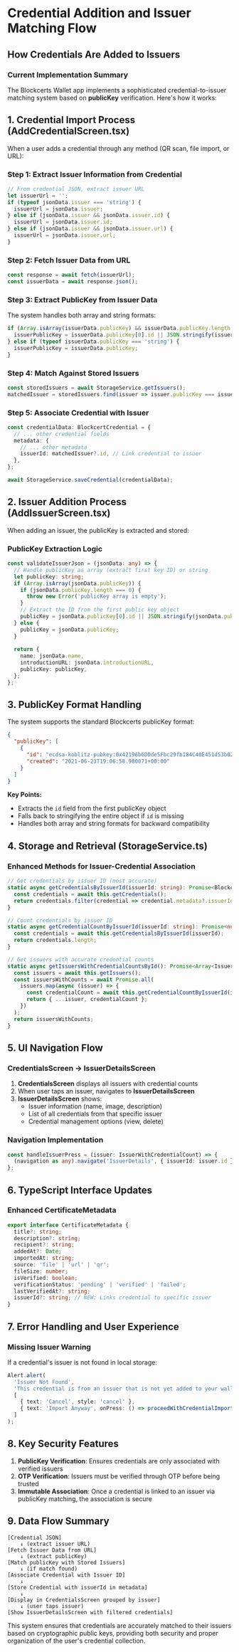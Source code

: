 # Credential Addition and Issuer Matching Flow

## How Credentials Are Added to Issuers

### Current Implementation Summary

The Blockcerts Wallet app implements a sophisticated credential-to-issuer matching system based on **publicKey** verification. Here's how it works:

## 1. Credential Import Process (AddCredentialScreen.tsx)

When a user adds a credential through any method (QR scan, file import, or URL):

### Step 1: Extract Issuer Information from Credential
```typescript
// From credential JSON, extract issuer URL
let issuerUrl = '';
if (typeof jsonData.issuer === 'string') {
  issuerUrl = jsonData.issuer;
} else if (jsonData.issuer && jsonData.issuer.id) {
  issuerUrl = jsonData.issuer.id;
} else if (jsonData.issuer && jsonData.issuer.url) {
  issuerUrl = jsonData.issuer.url;
}
```

### Step 2: Fetch Issuer Data from URL
```typescript
const response = await fetch(issuerUrl);
const issuerData = await response.json();
```

### Step 3: Extract PublicKey from Issuer Data
The system handles both array and string formats:
```typescript
if (Array.isArray(issuerData.publicKey) && issuerData.publicKey.length > 0) {
  issuerPublicKey = issuerData.publicKey[0].id || JSON.stringify(issuerData.publicKey[0]);
} else if (typeof issuerData.publicKey === 'string') {
  issuerPublicKey = issuerData.publicKey;
}
```

### Step 4: Match Against Stored Issuers
```typescript
const storedIssuers = await StorageService.getIssuers();
matchedIssuer = storedIssuers.find(issuer => issuer.publicKey === issuerPublicKey);
```

### Step 5: Associate Credential with Issuer
```typescript
const credentialData: BlockcertCredential = {
  // ... other credential fields
  metadata: {
    // ... other metadata
    issuerId: matchedIssuer?.id, // Link credential to issuer
  },
};

await StorageService.saveCredential(credentialData);
```

## 2. Issuer Addition Process (AddIssuerScreen.tsx)

When adding an issuer, the publicKey is extracted and stored:

### PublicKey Extraction Logic
```typescript
const validateIssuerJson = (jsonData: any) => {
  // Handle publicKey as array (extract first key ID) or string
  let publicKey: string;
  if (Array.isArray(jsonData.publicKey)) {
    if (jsonData.publicKey.length === 0) {
      throw new Error('publicKey array is empty');
    }
    // Extract the ID from the first public key object
    publicKey = jsonData.publicKey[0].id || JSON.stringify(jsonData.publicKey[0]);
  } else {
    publicKey = jsonData.publicKey;
  }
  
  return {
    name: jsonData.name,
    introductionURL: jsonData.introductionURL,
    publicKey: publicKey,
  };
};
```

## 3. PublicKey Format Handling

The system supports the standard Blockcerts publicKey format:
```json
{
  "publicKey": [
    {
      "id": "ecdsa-koblitz-pubkey:0x42196b6DDde5Fbc29fb184C40E451d53b023f27F",
      "created": "2021-06-23T19:06:58.980071+00:00"
    }
  ]
}
```

**Key Points:**
- Extracts the `id` field from the first publicKey object
- Falls back to stringifying the entire object if `id` is missing
- Handles both array and string formats for backward compatibility

## 4. Storage and Retrieval (StorageService.ts)

### Enhanced Methods for Issuer-Credential Association

```typescript
// Get credentials by issuer ID (most accurate)
static async getCredentialsByIssuerId(issuerId: string): Promise<BlockcertCredential[]> {
  const credentials = await this.getCredentials();
  return credentials.filter(credential => credential.metadata?.issuerId === issuerId);
}

// Count credentials by issuer ID
static async getCredentialCountByIssuerId(issuerId: string): Promise<number> {
  const credentials = await this.getCredentialsByIssuerId(issuerId);
  return credentials.length;
}

// Get issuers with accurate credential counts
static async getIssuersWithCredentialCountsById(): Promise<Array<IssuerDetails & { credentialCount: number }>> {
  const issuers = await this.getIssuers();
  const issuersWithCounts = await Promise.all(
    issuers.map(async (issuer) => {
      const credentialCount = await this.getCredentialCountByIssuerId(issuer.id);
      return { ...issuer, credentialCount };
    })
  );
  return issuersWithCounts;
}
```

## 5. UI Navigation Flow

### CredentialsScreen → IssuerDetailsScreen
1. **CredentialsScreen** displays all issuers with credential counts
2. When user taps an issuer, navigates to **IssuerDetailsScreen**
3. **IssuerDetailsScreen** shows:
   - Issuer information (name, image, description)
   - List of all credentials from that specific issuer
   - Credential management options (view, delete)

### Navigation Implementation
```typescript
const handleIssuerPress = (issuer: IssuerWithCredentialCount) => {
  (navigation as any).navigate('IssuerDetails', { issuerId: issuer.id });
};
```

## 6. TypeScript Interface Updates

### Enhanced CertificateMetadata
```typescript
export interface CertificateMetadata {
  title?: string;
  description?: string;
  recipient?: string;
  addedAt?: Date;
  importedAt: string;
  source: 'file' | 'url' | 'qr';
  fileSize: number;
  isVerified: boolean;
  verificationStatus: 'pending' | 'verified' | 'failed';
  lastVerifiedAt?: string;
  issuerId?: string; // NEW: Links credential to specific issuer
}
```

## 7. Error Handling and User Experience

### Missing Issuer Warning
If a credential's issuer is not found in local storage:
```typescript
Alert.alert(
  'Issuer Not Found',
  'This credential is from an issuer that is not yet added to your wallet. Please add the issuer first before importing credentials from them.',
  [
    { text: 'Cancel', style: 'cancel' },
    { text: 'Import Anyway', onPress: () => proceedWithCredentialImport(...) },
  ]
);
```

## 8. Key Security Features

1. **PublicKey Verification**: Ensures credentials are only associated with verified issuers
2. **OTP Verification**: Issuers must be verified through OTP before being trusted
3. **Immutable Association**: Once a credential is linked to an issuer via publicKey matching, the association is secure

## 9. Data Flow Summary

```
[Credential JSON] 
    ↓ (extract issuer URL)
[Fetch Issuer Data from URL] 
    ↓ (extract publicKey)
[Match publicKey with Stored Issuers] 
    ↓ (if match found)
[Associate Credential with Issuer ID] 
    ↓
[Store Credential with issuerId in metadata]
    ↓
[Display in CredentialsScreen grouped by issuer]
    ↓ (user taps issuer)
[Show IssuerDetailsScreen with filtered credentials]
```

This system ensures that credentials are accurately matched to their issuers based on cryptographic public keys, providing both security and proper organization of the user's credential collection.
